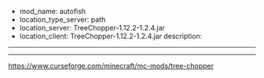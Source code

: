 - mod_name: autofish
- location_type_server: path
- location_server: TreeChopper-1.12.2-1.2.4.jar
- location_client: TreeChopper-1.12.2-1.2.4.jar
description:
---
---
https://www.curseforge.com/minecraft/mc-mods/tree-chopper